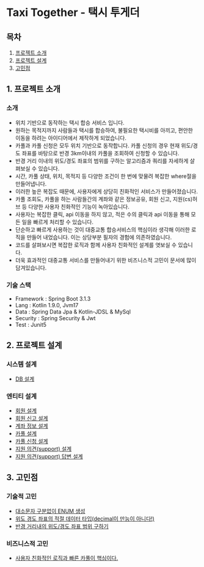 # Taxi Together - 택시 투게더

## 목차
1. [프로젝트 소개](#1-프로젝트-소개)
2. [프로젝트 설계](#2-프로젝트-설계)
3. [고민점](#3-고민점)

## 1. 프로젝트 소개
### 소개
* 위치 기반으로 동작하는 택시 합승 서비스 입니다.
* 원하는 목적지까지 사람들과 택시를 합승하여, 불필요한 택시비를 아끼고, 편안한 이동을 하려는 아이디어에서 제작하게 되었습니다.
* 카풀과 카풀 신청은 모두 위치 기반으로 동작합니다. 카풀 신청의 경우 현재 위도/경도 좌표를 바탕으로 반경 3km이내의 카풀을 조회하여 신청할 수 있습니다.
* 반경 거리 이내의 위도/경도 좌표의 범위를 구하는 알고리즘과 쿼리를 자세하게 살펴보실 수 있습니다.
* 시간, 카풀 상태, 위치, 목적지 등 다양한 조건이 한 번에 맞물려 복잡한 where절을 만들어냅니다.
* 이러한 높은 복잡도 때문에, 사용자에게 상당히 친화적인 서비스가 만들어졌습니다.
* 카풀 조회도, 카풀을 하는 사람들간의 계좌와 같은 정보공유, 회원 신고, 지원(cs)허브 등 다양한 사용자 친화적인 기능이 녹아있습니다.
* 사용자는 복잡한 클릭, api 이동을 하지 않고, 적은 수의 클릭과 api 이동을 통해 모든 일을 빠르게 처리할 수 있습니다.
* 단순하고 빠르게 사용하는 것이 대중교통 합승서비스의 핵심이라 생각해 이러한 로직을 만들어 내었습니다. 이는 상당부분 필자의 경험에 의존하였습니다.
* 코드를 살펴보시면 복잡한 로직과 함께 사용자 친화적인 설계를 엿보실 수 있습니다.
* 더욱 효과적인 대중교통 서비스를 만들어내기 위한 비즈니스적 고민이 문서에 많이 담겨있습니다.
### 기술 스택
* Framework : Spring Boot 3.1.3
* Lang : Kotlin 1.9.0, Jvm17
* Data : Spring Data Jpa & Kotlin-JDSL & MySql
* Security : Spring Security & Jwt
* Test : Junit5

## 2. 프로젝트 설계
### 시스템 설계
* [DB 설계](https://github.com/liveforone/taxi_together/blob/master/Documents/DB_DESIGN.md)
### 엔티티 설계
* [회원 설계](https://github.com/liveforone/taxi_together/blob/master/Documents/MEMBER_DESIGN.md)
* [회원 신고 설계](https://github.com/liveforone/taxi_together/blob/master/Documents/REPORT_STATE_DESIGN.md)
* [계좌 정보 설계](https://github.com/liveforone/taxi_together/blob/master/Documents/BANKBOOK_DESIGN.md)
* [카풀 설계](https://github.com/liveforone/taxi_together/blob/master/Documents/CARPOOL_DESIGN.md)
* [카풀 신청 설계](https://github.com/liveforone/taxi_together/blob/master/Documents/CARPOOL_APPLICATION_DESIGN.md)
* [지원 의견(support) 설계](https://github.com/liveforone/taxi_together/blob/master/Documents/SUPPORT_OPINION_DESIGN.md)
* [지원 의견(support) 답변 설계](https://github.com/liveforone/taxi_together/blob/master/Documents/SUPPORT_ANSWER_DESIGN.md)

## 3. 고민점
### 기술적 고민
* [대소문자 구분없이 ENUM 생성](https://github.com/liveforone/taxi_together/blob/master/Documents/IGNORE_CASE_IN_ENUM.md)
* [위도 경도 좌표의 적절 데이터 타입(decimal이 만능이 아니다!)](https://github.com/liveforone/taxi_together/blob/master/Documents/LOCATION_DATA_TYPE.md)
* [반경 거리내의 위도/경도 좌표 범위 구하기](https://github.com/liveforone/taxi_together/blob/master/Documents/LOCATION_BASED_SYSTEM.md)
### 비즈니스적 고민
* [사용자 친화적인 로직과 빠른 카풀이 핵심이다.](https://github.com/liveforone/taxi_together/blob/master/Documents/CORE_OF_CARPOOL.md)